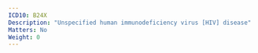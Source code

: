 ```yaml
---
ICD10: B24X
Description: "Unspecified human immunodeficiency virus [HIV] disease"
Matters: No
Weight: 0
---
```


